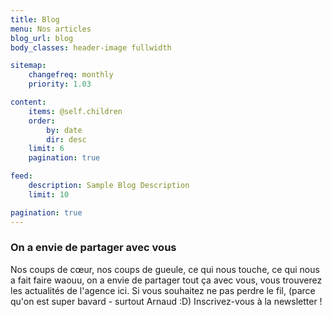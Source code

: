 ```yaml
---
title: Blog
menu: Nos articles
blog_url: blog
body_classes: header-image fullwidth

sitemap:
    changefreq: monthly
    priority: 1.03

content:
    items: @self.children
    order:
        by: date
        dir: desc
    limit: 6
    pagination: true

feed:
    description: Sample Blog Description
    limit: 10

pagination: true
---
```

### On a envie de partager avec vous
    
Nos coups de cœur, nos coups de gueule, 
ce qui nous touche, ce qui nous a fait faire waouu, 
on a envie de partager tout ça avec vous, 
vous trouverez les
actualités de l'agence ici. Si vous souhaitez
ne pas perdre le fil, (parce qu'on est 
super bavard - surtout Arnaud :D)
Inscrivez-vous à la newsletter !
